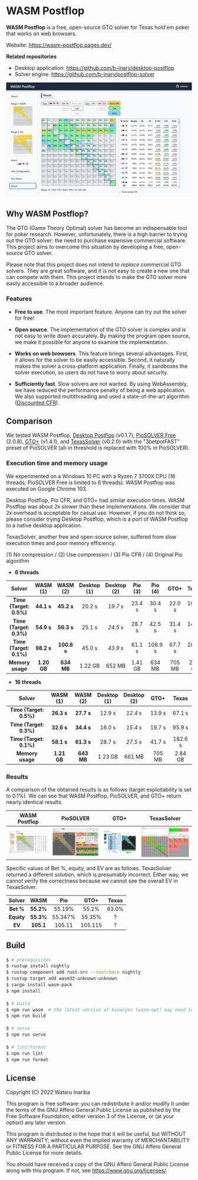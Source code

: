 # WASM Postflop

**WASM Postflop** is a free, open-source GTO solver for Texas hold'em poker that works on web browsers.

Website: https://wasm-postflop.pages.dev/

**Related repositories**
- Desktop application: https://github.com/b-inary/desktop-postflop
- Solver engine: https://github.com/b-inary/postflop-solver

![Image](image.png)

## Why WASM Postflop?

The GTO (Game Theory Optimal) solver has become an indispensable tool for poker research.
However, unfortunately, there is a high barrier to trying out the GTO solver: the need to purchase expensive commercial software.
This project aims to overcome this situation by developing a free, open-source GTO solver.

Please note that this project does not intend to *replace* commercial GTO solvers.
They are great software, and it is not easy to create a new one that can compete with them.
This project intends to make the GTO solver more easily accessible to a broader audience.

### Features

- **Free to use**.
  The most important feature.
  Anyone can try out the solver for free!

- **Open source**.
  The implementation of the GTO solver is complex and is not easy to write down accurately.
  By making the program open source, we make it possible for anyone to examine the implementation.

- **Works on web browsers**.
  This feature brings several advantages.
  First, it allows for the solver to be easily accessible.
  Second, it naturally makes the solver a cross-platform application.
  Finally, it sandboxes the solver execution, so users do not have to worry about security.

- **Sufficiently fast**.
  Slow solvers are not wanted.
  By using WebAssembly, we have reduced the performance penalty of being a web application.
  We also supported multithreading and used a state-of-the-art algorithm ([Discounted CFR]).

[Discounted CFR]: https://arxiv.org/abs/1809.04040

## Comparison

We tested WASM Postflop, [Desktop Postflop] (v0.1.7), [PioSOLVER Free] (2.0.8), [GTO+] (v1.4.1), and [TexasSolver] (v0.2.0) with the "3betpotFAST" preset of PioSOLVER (all-in threshold is replaced with 100% in PioSOLVER).

[Desktop Postflop]: https://github.com/b-inary/desktop-postflop
[PioSOLVER Free]: https://www.piosolver.com/
[GTO+]: https://www.gtoplus.com/
[TexasSolver]: https://github.com/bupticybee/TexasSolver

### Execution time and memory usage

We experimented on a Windows 10 PC with a Ryzen 7 3700X CPU (16 threads; PioSOLVER Free is limited to 6 threads).
WASM Postflop was executed on Google Chrome 103.

Desktop Postflop, Pio CFR, and GTO+ had similar execution times.
WASM Postflop was about 2x slower than these implementations.
We consider that 2x overhead is acceptable for casual use.
However, if you do not think so, please consider trying Desktop Postflop, which is a port of WASM Postflop to a native desktop application.

TexasSolver, another free and open-source solver, suffered from slow execution times and poor memory efficiency.

(1) No compression / (2) Use compression / (3) Pio CFR / (4) Original Pio algorithm

- **6 threads**

| Solver | WASM<br/>(1) | WASM<br/>(2) | Desktop<br/>(1) | Desktop<br/>(2) | Pio<br/>(3) | Pio<br/>(4) | GTO+ | Texas |
| :---: | :---: | :---: | :---: | :---: | :---: | :---: | :---: | :---: |
| **Time (Target: 0.5%)** | **44.1 s** | **45.2 s** | 20.2 s | *19.7 s* | 23.4 s | 30.4 s | 22.0 s | 103.5 s |
| **Time (Target: 0.3%)** | **54.9 s** | **56.3 s** | 25.1 s | *24.5 s* | 28.7 s | 42.5 s | 31.4 s | 149.0 s |
| **Time (Target: 0.1%)** | **98.2 s** | **100.8 s** | 45.0 s | *43.9 s* | 61.1 s | 108.9 s | 67.7 s | 285.9 s |
| **Memory usage** | **1.20 GB** | **634 MB** | 1.22 GB | 652 MB | 1.41 GB | 634 MB | 705 MB | 2.84 GB |

- **16 threads**

| Solver | WASM<br/>(1) | WASM<br/>(2) | Desktop<br/>(1) | Desktop<br/>(2) | GTO+ | Texas |
| :---: | :---: | :---: | :---: | :---: | :---: | :---: |
| **Time (Target: 0.5%)** | **26.3 s** | **27.7 s** | 12.9 s | *12.4 s* | 13.9 s | 67.1 s |
| **Time (Target: 0.3%)** | **32.6 s** | **34.4 s** | 16.0 s | *15.4 s* | 19.7 s | 95.9 s |
| **Time (Target: 0.1%)** | **58.1 s** | **61.3 s** | 28.7 s | *27.5 s* | 41.7 s | 182.6 s |
| **Memory usage** | **1.21 GB** | **643 MB** | 1.23 GB | 661 MB | 705 MB | 2.84 GB |

### Results

A comparison of the obtained results is as follows (target exploitability is set to 0.1%).
We can see that WASM Postflop, PioSOLVER, and GTO+ return nearly identical results.

| WASM Postflop | PioSOLVER | GTO+ | TexasSolver |
| --- | --- | --- | --- |
| ![WASM Postflop results](comparison_wasm.png) | ![PioSOLVER results](comparison_pio.png) | ![GTO+ results](comparison_gtoplus.png) | ![TexasSolver results](comparison_texas.png) |

Specific values of Bet %, equity, and EV are as follows.
TexasSolver returned a different solution, which is presumably incorrect.
Either way, we cannot verify the correctness because we cannot see the overall EV in TexasSolver.

| Solver | WASM | Pio | GTO+ | Texas |
| :---: | :---: | :---: | :---: | :---: |
| **Bet %** | **55.2%** | 55.19% | 55.2% | 63.0% |
| **Equity** | **55.3%** | 55.347% | 55.35% | ? |
| **EV** | **105.1** | 105.11 | 105.115 | ? |

## Build

```sh
$ # prerequisites
$ rustup install nightly
$ rustup component add rust-src --toolchain nightly
$ rustup target add wasm32-unknown-unknown
$ cargo install wasm-pack
$ npm install

$ # build
$ npm run wasm  # the latest version of binaryen (wasm-opt) may need to be installed
$ npm run build

$ # serve
$ npm run serve

$ # lint/format
$ npm run lint
$ npm run format
```

## License

Copyright (C) 2022 Wataru Inariba

This program is free software: you can redistribute it and/or modify it under the terms of the GNU Affero General Public License as published by the Free Software Foundation, either version 3 of the License, or (at your option) any later version.

This program is distributed in the hope that it will be useful, but WITHOUT ANY WARRANTY; without even the implied warranty of MERCHANTABILITY or FITNESS FOR A PARTICULAR PURPOSE.  See the GNU Affero General Public License for more details.

You should have received a copy of the GNU Affero General Public License along with this program.  If not, see <https://www.gnu.org/licenses/>.
